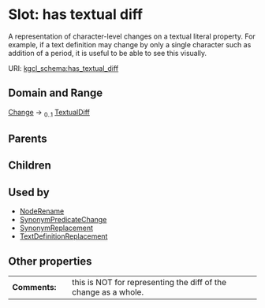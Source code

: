 
# Slot: has textual diff


A representation of character-level changes on a textual literal property. For example, if a text definition may change by only a single character such as addition of a period, it is useful to be able to see this visually.

URI: [kgcl_schema:has_textual_diff](https://w3id.org/kgcl-schema/has_textual_diff)


## Domain and Range

[Change](Change.md) &#8594;  <sub>0..1</sub> [TextualDiff](TextualDiff.md)

## Parents


## Children


## Used by

 * [NodeRename](NodeRename.md)
 * [SynonymPredicateChange](SynonymPredicateChange.md)
 * [SynonymReplacement](SynonymReplacement.md)
 * [TextDefinitionReplacement](TextDefinitionReplacement.md)

## Other properties

|  |  |  |
| --- | --- | --- |
| **Comments:** | | this is NOT for representing the diff of the change as a whole. |

